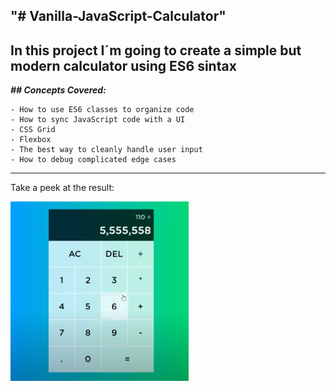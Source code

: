 ## **"# Vanilla-JavaScript-Calculator"**

## In this project I´m going to create a simple but modern calculator using ES6 sintax

**_## Concepts Covered:_**

    - How to use ES6 classes to organize code
    - How to sync JavaScript code with a UI
    - CSS Grid
    - Flexbox
    - The best way to cleanly handle user input
    - How to debug complicated edge cases

---
Take a peek at the result:

![ a simple calculator](/img/calculator.png "A calculator")
